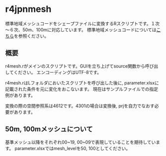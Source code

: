 # r4jpnmesh

標準地域メッシュコードをシェープファイルに変換するRスクリプトです。１次～６次、50m、100mに対応しています。
標準地域メッシュコードについては[こちら](http://www.stat.go.jp/data/mesh/pdf/gaiyo1.pdf)を参照ください。

## 概要

r4mesh.rがメインのスクリプトです。GUIを立ち上げてsource関数から呼び出してください。
エンコーディングはUTF-8です。

r4mesh.rはLフォルダにおいたスクリプトを呼び出した後に, 
parameter.xlsxに記載された条件を元に変化をおこないます。
現在はサンプルファイルでの指定例があります。

変換の際の空間参照系は4612です。4301の場合は変換後, prjを自力でなおす必要があります。

## 50m, 100mメッシュについて

基準メッシュ以降をそれぞれ00~19, 00~09で表現していることを期待しています。
parameter.xlsxではmesh_levelを50, 100としてください。



